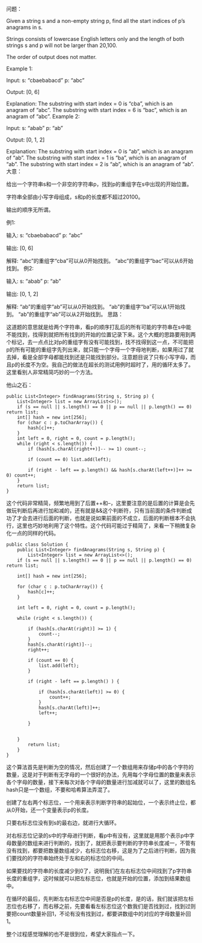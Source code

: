 问题：

Given a string s and a non-empty string p, find all the start indices of p’s anagrams in s.

Strings consists of lowercase English letters only and the length of both strings s and p will not be larger than 20,100.

The order of output does not matter.

Example 1:

Input: 
s: “cbaebabacd” p: “abc”

Output: 
[0, 6]

Explanation: 
The substring with start index = 0 is “cba”, which is an anagram of “abc”. 
The substring with start index = 6 is “bac”, which is an anagram of “abc”.
Example 2:

Input: 
s: “abab” p: “ab”

Output: 
[0, 1, 2]

Explanation: 
The substring with start index = 0 is “ab”, which is an anagram of “ab”. 
The substring with start index = 1 is “ba”, which is an anagram of “ab”. 
The substring with start index = 2 is “ab”, which is an anagram of “ab”.
大意：

给出一个字符串s和一个非空的字符串p，找到p的重组字在s中出现的开始位置。

字符串全部由小写字母组成，s和p的长度都不超过20100。

输出的顺序无所谓。

例1:

输入: 
s: “cbaebabacd” p: “abc”

输出: 
[0, 6]

解释: 
“abc”的重组字“cba”可以从0开始找到。 
“abc”的重组字“bac”可以从6开始找到。
例2:

输入: 
s: “abab” p: “ab”

输出: 
[0, 1, 2]

解释: 
“ab”的重组字“ab”可以从0开始找到。 
“ab”的重组字“ba”可以从1开始找到。 
“ab”的重组字“ab”可以从2开始找到。
思路：

这道题的意思就是给两个字符串，看p的顺序打乱后的所有可能的字符串在s中能不能找到，找得到就把所有找到的开始的位置记录下来。这个大概的思路要用到两个标记，去一点点比对p的重组字有没有可能找到，找不找得到这一点，不可能把p的所有可能的重组字先列出来，就只能一个字母一个字母地判断，如果用过了就去掉，看是全部字母都能找到还是只能找到部分。注意题目说了只有小写字母，而且p的长度不为空。我自己的做法在超长的测试用例时超时了，用的循环太多了。这里看别人非常精简巧妙的一个方法。

他山之石：

    public List<Integer> findAnagrams(String s, String p) {
        List<Integer> list = new ArrayList<>();
        if (s == null || s.length() == 0 || p == null || p.length() == 0) return list;
        int[] hash = new int[256];
        for (char c : p.toCharArray()) {
            hash[c]++;
        }
        int left = 0, right = 0, count = p.length();
        while (right < s.length()) {
            if (hash[s.charAt(right++)]-- >= 1) count--; 
    
            if (count == 0) list.add(left);
    
            if (right - left == p.length() && hash[s.charAt(left++)]++ >= 0) count++;
        }
        return list;
    }

这个代码非常精简，频繁地用到了后置++和–，这里要注意的是后置的计算是会先做玩判断后再进行加和减的，还有就是&&这个判断符，只有当前面的条件判断成功了才会去进行后面的判断，也就是说如果前面的不成立，后面的判断根本不会执行，这里也巧妙地利用了这个特性。这个代码可能过于精简了，来看一下稍微复杂化一点的同样的代码。

    public class Solution {
        public List<Integer> findAnagrams(String s, String p) {
            List<Integer> list = new ArrayList<>();
        if (s == null || s.length() == 0 || p == null || p.length() == 0) return list;
    
        int[] hash = new int[256]; 
    
        for (char c : p.toCharArray()) {
            hash[c]++;
        }
    
        int left = 0, right = 0, count = p.length();
    
        while (right < s.length()) {
    
            if (hash[s.charAt(right)] >= 1) {
                count--;
            }
            hash[s.charAt(right)]--;
            right++;
    
            if (count == 0) {
                list.add(left);
            }
    
            if (right - left == p.length() ) {
    
                if (hash[s.charAt(left)] >= 0) {
                    count++;
                }
                hash[s.charAt(left)]++;
                left++;
    
            }
    
    
        }
            return list;
        }
    }

这个算法首先是判断为空的情况，然后创建了一个数组用来存储p中的各个字符的数量，这是对于判断有无字母的一个很好的办法，先用每个字母位置的数量来表示各个字母的数量，接下来每次对各个字母的数量进行加减就可以了，这里的数组名hash只是一个数组，不要和哈希算法弄混了。

创建了左右两个标志位，一个用来表示判断字符串的起始位，一个表示终止位，都从0开始，还一个变量表示p的长度。

只要右标志位没有到s的最右边，就进行大循环。

对右标志位记录的s中的字母进行判断，看p中有没有，这里就是用那个表示p中字母数量的数组来进行判断的，找到了，就把表示要判断的字符串长度减一，不管有没有找到，都要把数量数组减少，右标志位右移，这是为了之后进行判断，因为我们要找的的字符串始终处于左和右的标志位的中间。

如果要找的字符串的长度减少到0了，说明我们在左右标志位中间找到了p字符串长度的重组字，这时候就可以把左标志位，也就是开始的位置，添加到结果数组中。

在循环的最后，先判断左右标志位中间是否是p的长度，是的话，我们就该把左标志位也右移了，而右移之前，先要看看左标志位这个数我们是否找到过，找到过则要把count数量补回1，不论有没有找到过，都要讲数组中的对应的字母数量补回1。

整个过程感觉理解的也不是很到位，希望大家指点一下。